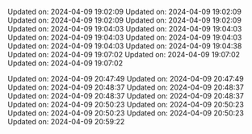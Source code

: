 
Updated on: 2024-04-09 19:02:09
Updated on: 2024-04-09 19:02:09
Updated on: 2024-04-09 19:02:09
Updated on: 2024-04-09 19:02:09
Updated on: 2024-04-09 19:04:03
Updated on: 2024-04-09 19:04:03
Updated on: 2024-04-09 19:04:03
Updated on: 2024-04-09 19:04:03
Updated on: 2024-04-09 19:04:03
Updated on: 2024-04-09 19:04:38
Updated on: 2024-04-09 19:07:02
Updated on: 2024-04-09 19:07:02
Updated on: 2024-04-09 19:07:02

Updated on: 2024-04-09 20:47:49
Updated on: 2024-04-09 20:47:49
Updated on: 2024-04-09 20:48:37
Updated on: 2024-04-09 20:48:37
Updated on: 2024-04-09 20:48:37
Updated on: 2024-04-09 20:48:37
Updated on: 2024-04-09 20:50:23
Updated on: 2024-04-09 20:50:23
Updated on: 2024-04-09 20:50:23
Updated on: 2024-04-09 20:50:23
Updated on: 2024-04-09 20:59:22